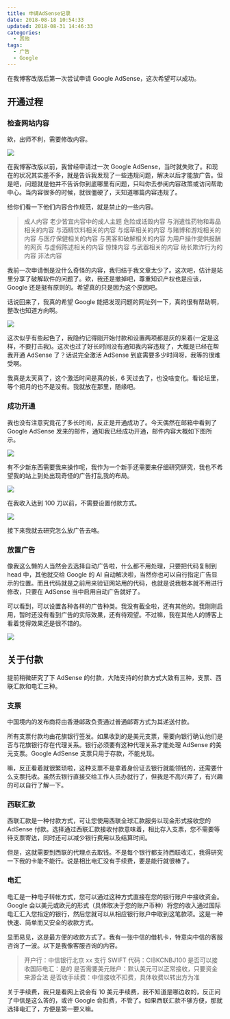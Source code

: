 ```yaml
---
title: 申请AdSense记录
date: 2018-08-18 10:54:33
updated: 2018-08-31 14:46:33
categories:
  - 其他
tags:
  - 广告
  - Google
---
```


在我博客改版后第一次尝试申请 Google AdSense，这次希望可以成功。

<!--more-->

## 开通过程

### 检查网站内容

欸，出师不利，需要修改内容。

![](https://img.iszy.xyz/20190318211328.png)

在我博客改版以前，我曾经申请过一次 Google AdSense，当时就失败了。和现在的状况其实差不多，就是告诉我发现了一些违规问题，解决以后才能放广告。但是吧，问题就是他并不告诉你到底哪里有问题，只叫你去参阅内容政策或访问帮助中心。当内容很多的时候，就很僵硬了，天知道哪篇内容违规了。

给你们看一下他们内容合作规范，就是禁止的一些内容。

> 成人内容
> 老少皆宜内容中的成人主题
> 危险或诋毁内容
> 与消遣性药物和毒品相关的内容
> 与酒精饮料相关的内容
> 与烟草相关的内容
> 与赌博和游戏相关的内容
> 与医疗保健相关的内容
> 与黑客和破解相关的内容
> 为用户操作提供报酬的网页
> 与虚假陈述相关的内容
> 惊悚内容
> 与武器相关的内容
> 助长欺诈行为的内容
> 非法内容

我前一次申请倒是没什么奇怪的内容，我归结于我文章太少了。这次吧，估计是站里分享了破解软件的问题了。欸，我还是撤掉吧，尊重知识产权也是应该，Google 还是挺有原则的。希望真的只是因为这个原因吧。

话说回来了，我真的希望 Google 能把发现问题的网址列一下，真的很有帮助啊，整改也知道方向啊。

![](https://img.iszy.xyz/20190318211339.png)

这次似乎有些起色了，我隐约记得刚开始付款和设置两项都是灰的来着(一定是这样，不要打击我)。这次也过了好长时间没有通知我内容违规了，大概是已经在帮我开通 AdSense 了？话说完全激活 AdSense 到底需要多少时间呀，我等的很难受啊。

我真是太天真了，这个激活时间是真的长，6 天过去了，也没啥变化。看论坛里，等个把月的也不是没有。我就放在那里，随缘吧。

### 成功开通

我也没有注意究竟花了多长时间，反正是开通成功了。今天偶然在邮箱中看到了 Google AdSense 发来的邮件，通知我已经成功开通，邮件内容大概如下图所示。

![](https://img.iszy.xyz/20190318211409.png)

有不少新东西需要我来操作呢，我作为一个新手还需要来仔细研究研究，我也不希望我的站上到处出现奇怪的广告打乱我的布局。

![](https://img.iszy.xyz/20190318211428.png)

在我收入达到 100 刀以前，不需要设置付款方式。

![](https://img.iszy.xyz/20190318211444.png)

接下来我就去研究怎么放广告去咯。

### 放置广告

像我这么懒的人当然会去选择自动广告啦，什么都不用处理，只要把代码复制到 head 中，其他就交给 Google 的 AI 自动解决啦，当然你也可以自行指定广告显示的位置。而且代码就是之前用来验证网站用的代码，也就是说我根本就不用进行修改，只要在 AdSense 当中启用自动广告就好了。

可以看到，可以设置各种各样的广告种类。我没有截全啦，还有其他的。我刚刚启用，暂时还没有看到广告的实际效果，还有待观望。不过嘛，我在其他人的博客上看着觉得效果还是很不错的。

![](https://img.iszy.xyz/20190318211459.png)

## 关于付款

提前稍微研究了下 AdSense 的付款，大陆支持的付款方式大致有三种，支票、西联汇款和电汇三种。

### 支票

中国境内的发布商将由香港邮政负责通过普通邮寄方式为其递送付款。

所有支票付款均由花旗银行签发。如果收到的是美元支票，需要向银行确认他们是否与花旗银行存在代理关系。银行必须要有这种代理关系才能处理 AdSense 的美元支票。Google AdSense 支票只用于存款，不能兑现。

嘛，反正看着就很繁琐啦，这种支票不是拿着身份证去银行就能领钱的，还需要什么支票托收。虽然去银行直接交给工作人员办就行了，但我是不高兴弄了，有兴趣的可以自行了解一下。

### 西联汇款

西联汇款是一种付款方式，可让您使用西联全球汇款服务以现金形式接收您的 AdSense 付款。选择通过西联汇款接收付款意味着，相比存入支票，您不需要等待支票寄达，同时还可以减少银行费用以及结算时间。

但是，这就需要到西联的代理点去取钱。不是每个银行都支持西联收汇，我得研究一下我的卡能不能行。说是相比电汇没有手续费，要是能行就很棒了。

### 电汇

电汇是一种电子转帐方式，您可以通过这种方式直接在您的银行账户中接收资金。Google 会以美元或欧元的形式（具体取决于您的账户币种）将您的收入通过国际电汇汇入您指定的银行，然后您就可以从相应银行账户中取到这笔款项。这是一种快速、简单而又安全的收款方式。

显而易见，这是最方便的收款方式了。我有一张中信的借机卡，特意向中信的客服咨询了一波。以下是我像客服咨询的内容。

> 开户行：中信银行北京 xx 支行
> SWIFT 代码：CIBKCNBJ100
> 是否可以接收国际电汇：是的
> 是否需要美元账户：默认美元可以正常接收，只要资金来源合法
> 是否收手续费：中信接收不扣费，具体收费以转出方为准

关于手续费，我只是看网上说会有 10 美元手续费，我不知道是哪边收的，反正问了中信是这么答的，或许 Google 会扣费，不管了。如果西联汇款不够方便，那就选择电汇了，方便是第一要义嘛。
